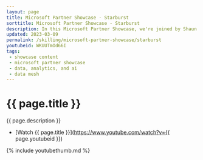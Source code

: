 ```yaml
---
layout: page
title: Microsoft Partner Showcase - Starburst
sorttitle: Microsoft Partner Showcase - Starburst
description: In this Microsoft Partner Showcase, we're joined by Shaun Van Staden from Starburst. Shaun gives us insight into data meshes, their typical challenges, and demos how Starburst can accelerate development of analytical workloads.
updated: 2023-03-09
permalink: /skilling/microsoft-partner-showcase/starburst
youtubeid: WKUUTmOd66I
tags: 
 - showcase content
 - microsoft partner showcase
 - data, analytics, and ai
 - data mesh
---
```


# {{ page.title }}

{{ page.description }}

* [Watch {{ page.title }}](https://www.youtube.com/watch?v={{ page.youtubeid }})

{% include youtubethumb.md %}